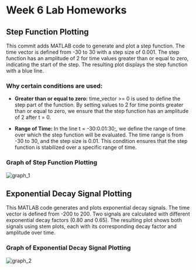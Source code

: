 # Week 6 Lab Homeworks

## Step Function Plotting
This commit adds MATLAB code to generate and plot a step function. The time vector is defined from -30 to 30 with a step size of 0.001. The step function has an amplitude of 2 for time values greater than or equal to zero, indicating the start of the step. The resulting plot displays the step function with a blue line.

### Why certain conditions are used:

- **Greater than or equal to zero:** 
    time_vector >= 0 is used to define the step part of the function. By setting values to 2 for time points greater than or equal to zero, we ensure that the step function has an amplitude of 2 after t = 0.

- **Range of Time:**
In the line t = -30:0.01:30;, we define the range of time over which the step function will be evaluated. The time range is from -30 to 30, and the step size is 0.01. This condition ensures that the step function is stabilized over a specific range of time.

### Graph of Step Function Plotting
![graph_1](https://github.com/mehmetaytacaktan/MATLABExamples/assets/130919543/1b7c193e-2752-4068-9d03-b868e2a7c92f)

## Exponential Decay Signal Plotting
This MATLAB code generates and plots exponential decay signals. The time vector is defined from -200 to 200. Two signals are calculated with different exponential decay factors (0.80 and 0.65). The resulting plot shows both signals using stem plots, each with its corresponding decay factor and amplitude over time.

### Graph of Exponential Decay Signal Plotting
![graph_2](https://github.com/mehmetaytacaktan/MATLABExamples/assets/130919543/2cccc11e-bf1d-4a7c-a899-81bbb49cbf23)
